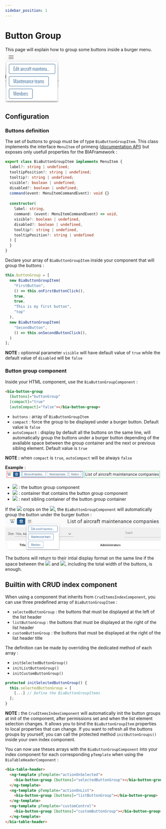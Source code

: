 ```yaml
---
sidebar_position: 1
---
```


# Button Group
This page will explain how to group some buttons inside a burger menu.  
![ButtonGroup](../../Images/ButtonGroup.png)

## Configuration
### Buttons definition
The set of buttons to group must be of type `BiaButtonGroupItem`. This class implements the interface `MenuItem` of primeng ([documentation API](https://v17.primeng.org/menubar#api.menubar.interfaces.MenuItem)) but exposes only usefull properties for the BIAFramework :
``` typescript
export class BiaButtonGroupItem implements MenuItem {
  label?: string | undefined;
  tooltipPosition?: string | undefined;
  tooltip?: string | undefined;
  visible?: boolean | undefined;
  disabled?: boolean | undefined;
  command(event: MenuItemCommandEvent): void {}

  constructor(
    label: string,
    command: (event: MenuItemCommandEvent) => void,
    visible?: boolean | undefined,
    disabled?: boolean | undefined,
    tooltip?: string | undefined,
    tooltipPosition?: string | undefined
  ) {
  }
}
```

Declare your array of `BiaButtonGroupItem` inside your component that will group the buttons : 
``` typescript
this.buttonGroup = [
  new BiaButtonGroupItem(
    "FirstButton",
    () => this.onFirstButtonClick(),
    true,
    true,
    "This is my first button",
    "top"
  ),
  new BiaButtonGroupItem(
    "SecondButton",
    () => this.onSecondButtonClick(),
  )
];
```

**NOTE :** optionnal parameter `visible` will have default value of `true` while the default value of `disabled` will be `false` 
### Button group component
Inside your HTML component, use the `BiaButtonGroupComponent` :
``` html
<bia-button-group
  [buttons]="buttonGroup"
  [compact]="true"
  [autoCompact]="false"></bia-button-group>
``` 
- `buttons` : array of `BiaButtonGroupItem`
- `compact` : force the group to be displayed under a burger button. Default value is `false`
- `autoCompact` : display by default all the buttons on the same line, will automatically group the buttons under a burger button depending of the available space between the group container and the next or previous sibling element. Default value is `true`

**NOTE :** when `compact` is `true`, `autoCompact` will be always `false`

**Example** :  
![ButtonGoupNotGroup](../../Images/ButtonGroup_NotGroup.png)
- ![](https://img.shields.io/static/v1?label=&message=blue%20container&color=blue) : the button group component
- ![](https://img.shields.io/static/v1?label=&message=red%20container&color=red) : container that contains the button group component
- ![](https://img.shields.io/static/v1?label=&message=green%20container&color=green) : next sibling container of the button group container

If the ![](https://img.shields.io/static/v1?label=&message=green%20container&color=green) crops on the ![](https://img.shields.io/static/v1?label=&message=red%20container&color=red), the `BiaButtonGroupComponent` will automatically group the button under the burger button :  
![ButtonGroup](../../Images/ButtonGroup_Group.png)

The buttons will return to their intial display format on the same line if the space between the ![](https://img.shields.io/static/v1?label=&message=green%20container&color=green) and ![](https://img.shields.io/static/v1?label=&message=red%20container&color=red), including the total width of the buttons, is enough.



## Builtin with CRUD index component
When using a component that inherits from `CrudItemsIndexComponent`, you can use three predefined array of `BiaButtonGroupItem` :
- `selectedButtonGroup` : the buttons that must be displayed at the left of the list header
- `listButtonGroup` : the buttons that must be displayed at the right of the list header
- `customButtonGroup` : the buttons that must be displayed at the right of the list header title

The definition can be made by overriding the dedicated method of each array :
- `initSelectedButtonGroup()`
- `initListButtonGroup()`
- `initCustomButtonGroup()`

``` typescript title="feature-index.component.ts"
protected initSelectedButtonGroup() {
  this.selectedButtonGroup = [
    [...] // Define the BiaButtonGroupItems
  ];
}
``` 

**NOTE :** the `CrudItemsIndexComponent` will automatically init the button groups at init of the component, after permissions set and when the list element selection changes. It allows you to bind the `BiaButtonGroupItem` properties to local properties that can change. If you want to refresh all the buttons groups by yourself, you can call the protected method `initButtonGroups()` inside your own index component.

You can now use theses arrays with the `BiaButtonGroupComponent` into your index component for each corresponding `pTemplate` when using the `BiaTableHeaderComponent` :
``` html title="feature-index.component.html"
<bia-table-header>
  <ng-template pTemplate="actionOnSelected">
    <bia-button-group [buttons]="selectedButtonGroup"></bia-button-group>
  </ng-template>
  <ng-template pTemplate="actionOnList">
    <bia-button-group [buttons]="listButtonGroup"></bia-button-group>
  </ng-template>
  <ng-template pTemplate="customControl">
    <bia-button-group [buttons]="customButtonGroup"></bia-button-group>
  </ng-template>
</bia-table-header>
```
